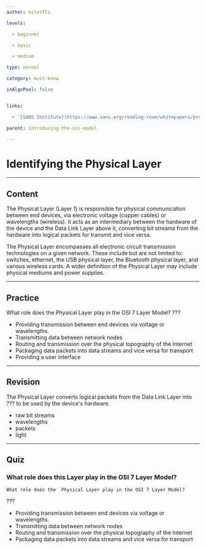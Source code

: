 ```yaml
---
author: milesflo

levels:

  - beginner

  - basic

  - medium

type: normal

category: must-know

inAlgoPool: false


links:

  - '[SANS Institute](https://www.sans.org/reading-room/whitepapers/protocols/applying-osi-layer-network-model-information-security-1309){website}'

parent: introducing-the-osi-model

---
```


# Identifying the Physical Layer

---

## Content

The Physical Layer (Layer 1) is responsible for physical communication between end devices, via electronic voltage (copper cables) or wavelengths (wireless). It acts as an intermediary between the hardware of the device and the Data Link Layer above it, converting bit streams from the hardware into logical packets for transmit and vice versa.

The Physical Layer encompasses all electronic circuit transmission technologies on a given network. These include but are not limited to: switches, ethernet, the USB physical layer, the Bluetooth physical layer, and various wireless cards. A wider definition of the Physical Layer may include physical mediums and power supplies.

---

## Practice

What role does the Physical Layer play in the OSI 7 Layer Model?
???

- Providing transmission between end devices via voltage or wavelengths.
- Transmitting data between network nodes
- Routing and transmission over the physical topography of the Internet
- Packaging data packets into data streams and vice versa for transport
- Providing a user interface

---

## Revision

The Physical Layer converts logical packets from the Data Link Layer into ??? to be used by the device's hardware.

- raw bit streams
- wavelengths
- packets
- light

---

## Quiz

### What role does this Layer play in the OSI 7 Layer Model?

```
What role does the  Physical Layer play in the OSI 7 Layer Model?
```

???

- Providing transmission between end devices via voltage or wavelengths.
- Transmitting data between network nodes
- Routing and transmission over the physical topography of the Internet
- Packaging data packets into data streams and vice versa for transport
